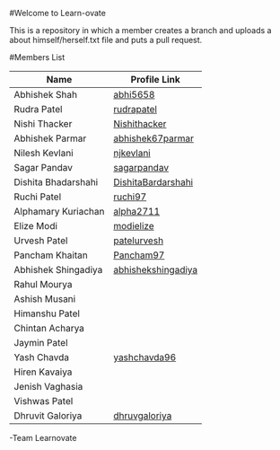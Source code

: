 #Welcome to Learn-ovate

This is a repository in which a member creates a branch and uploads a about himself/herself.txt file and puts a pull request.

#Members List

Name 			        | 	Profile Link
--------------- 	| -------------
Abhishek Shah		  | [abhi5658](https://github.com/abhi5658)  
Rudra Patel	    	| [rudrapatel](https://github.com/rudrapatel) 
Nishi Thacker     |[Nishithacker](https://github.com/Nishithacker)
Abhishek Parmar   |[abhishek67parmar](https://github.com/abhishek67parmar)
Nilesh Kevlani    |[njkevlani](https://github.com/njkevlani)
Sagar Pandav      |[sagarpandav](https://github.com/sagarpandav)
Dishita Bhadarshahi      |[DishitaBardarshahi](https://github.com/DishitaBardarshahi)
Ruchi Patel       |[ruchi97](https://github.com/ruchi97)
Alphamary Kuriachan      |[alpha2711](https://github.com/alpha2711)
Elize Modi        |[modielize](https://github.com/modielize)
Urvesh Patel      |[patelurvesh](https://github.com/Patelurvesh)
Pancham Khaitan   |[Pancham97](https://github.com/Pancham97)
Abhishek Shingadiya  |[abhishekshingadiya](https://github.com/abhishekshingadiya)
Rahul Mourya      |
Ashish Musani     |
Himanshu Patel    |
Chintan Acharya   |
Jaymin Patel      |
Yash Chavda       |[yashchavda96](https://github.com/yashchavda96)
Hiren Kavaiya     |
Jenish Vaghasia   |
Vishwas Patel     |
Dhruvit Galoriya  |[dhruvgaloriya](https://github.com/dhruvgaloriya)
-Team Learnovate   
